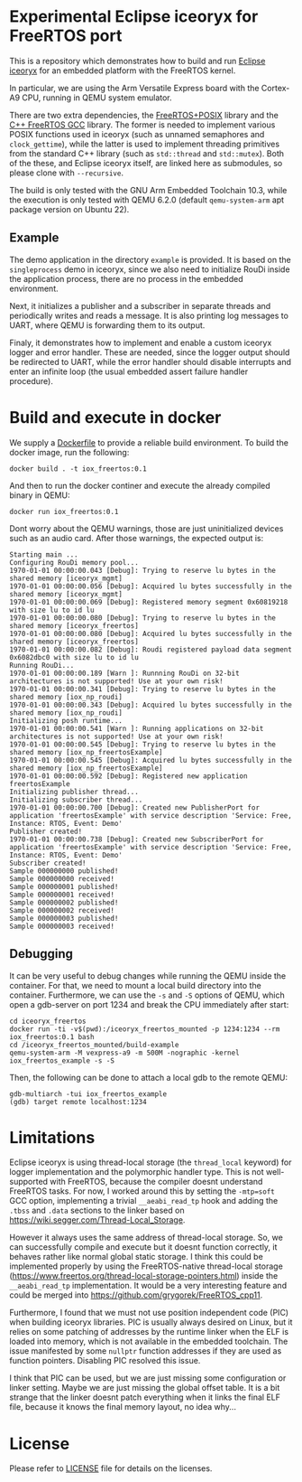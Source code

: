 Experimental Eclipse iceoryx for FreeRTOS port
==============================================

This is a repository which demonstrates how to build and run [Eclipse
iceoryx](https://github.com/eclipse-iceoryx/iceoryx) for an embedded platform
with the FreeRTOS kernel. 

In particular, we are using the Arm Versatile Express board with the Cortex-A9
CPU, running in QEMU system emulator.

There are two extra dependencies, the
[FreeRTOS+POSIX](https://freertos.org/FreeRTOS-Plus/FreeRTOS_Plus_POSIX/index.html)
library and the [C++ FreeRTOS GCC](https://github.com/grygorek/FreeRTOS_cpp11)
library. The former is needed to implement various POSIX functions used in
iceoryx (such as unnamed semaphores and `clock_gettime`), while the latter is
used to implement threading primitives from the standard C++ library (such as
`std::thread` and `std::mutex`). Both of the these, and Eclipse iceoryx itself,
are linked here as submodules, so please clone with `--recursive`.

The build is only tested with the GNU Arm Embedded Toolchain 10.3, while the
execution is only tested with QEMU 6.2.0 (default `qemu-system-arm` apt package
version on Ubuntu 22).

## Example

The demo application in the directory `example` is provided. It is based on the
`singleprocess` demo in iceoryx, since we also need to initialize RouDi inside
the application process, there are no process in the embedded environment.

Next, it initializes a publisher and a subscriber in separate threads and
periodically writes and reads a message. It is also printing log messages to
UART, where QEMU is forwarding them to its output.

Finaly, it demonstrates how to implement and enable a custom iceoryx logger and
error handler. These are needed, since the logger output should be redirected
to UART, while the error handler should disable interrupts and enter an
infinite loop (the usual embedded assert failure handler procedure).

# Build and execute in docker

We supply a [Dockerfile](./Dockerfile) to provide a reliable build environment.
To build the docker image, run the following:
```
docker build . -t iox_freertos:0.1
```

And then to run the docker continer and execute the already compiled binary in QEMU:
```
docker run iox_freertos:0.1
```

Dont worry about the QEMU warnings, those are just uninitialized devices such
as an audio card. After those warnings, the expected output is:
```
Starting main ...
Configuring RouDi memory pool...
1970-01-01 00:00:00.043 [Debug]: Trying to reserve lu bytes in the shared memory [iceoryx_mgmt]
1970-01-01 00:00:00.056 [Debug]: Acquired lu bytes successfully in the shared memory [iceoryx_mgmt]
1970-01-01 00:00:00.069 [Debug]: Registered memory segment 0x60819218 with size lu to id lu
1970-01-01 00:00:00.080 [Debug]: Trying to reserve lu bytes in the shared memory [iceoryx_freertos]
1970-01-01 00:00:00.080 [Debug]: Acquired lu bytes successfully in the shared memory [iceoryx_freertos]
1970-01-01 00:00:00.082 [Debug]: Roudi registered payload data segment 0x6082dbc0 with size lu to id lu
Running RouDi...
1970-01-01 00:00:00.189 [Warn ]: Runnning RouDi on 32-bit architectures is not supported! Use at your own risk!
1970-01-01 00:00:00.341 [Debug]: Trying to reserve lu bytes in the shared memory [iox_np_roudi]
1970-01-01 00:00:00.343 [Debug]: Acquired lu bytes successfully in the shared memory [iox_np_roudi]
Initializing posh runtime...
1970-01-01 00:00:00.541 [Warn ]: Running applications on 32-bit architectures is not supported! Use at your own risk!
1970-01-01 00:00:00.545 [Debug]: Trying to reserve lu bytes in the shared memory [iox_np_freertosExample]
1970-01-01 00:00:00.545 [Debug]: Acquired lu bytes successfully in the shared memory [iox_np_freertosExample]
1970-01-01 00:00:00.592 [Debug]: Registered new application freertosExample
Initializing publisher thread...
Initializing subscriber thread...
1970-01-01 00:00:00.700 [Debug]: Created new PublisherPort for application 'freertosExample' with service description 'Service: Free, Instance: RTOS, Event: Demo'
Publisher created!
1970-01-01 00:00:00.738 [Debug]: Created new SubscriberPort for application 'freertosExample' with service description 'Service: Free, Instance: RTOS, Event: Demo'
Subscriber created!
Sample 000000000 published!
Sample 000000000 received!
Sample 000000001 published!
Sample 000000001 received!
Sample 000000002 published!
Sample 000000002 received!
Sample 000000003 published!
Sample 000000003 received!
```

## Debugging

It can be very useful to debug changes while running the QEMU inside the
container. For that, we need to mount a local build directory into the
container. Furthermore, we can use the `-s` and `-S` options of QEMU, which
open a gdb-server on port 1234 and break the CPU immediately after start:
```
cd iceoryx_freertos
docker run -ti -v$(pwd):/iceoryx_freertos_mounted -p 1234:1234 --rm iox_freertos:0.1 bash
cd /iceoryx_freertos_mounted/build-example
qemu-system-arm -M vexpress-a9 -m 500M -nographic -kernel iox_freertos_example -s -S
```

Then, the following can be done to attach a local gdb to the remote QEMU:
```
gdb-multiarch -tui iox_freertos_example
(gdb) target remote localhost:1234
```

# Limitations

Eclipse iceoryx is using thread-local storage (the `thread_local` keyword) for
logger implementation and the polymorphic handler type. This is not
well-supported with FreeRTOS, because the compiler doesnt understand FreeRTOS
tasks. For now, I worked around this by setting the `-mtp=soft` GCC option,
implementing a trivial `__aeabi_read_tp` hook and adding the `.tbss` and
`.data` sections to the linker based on
https://wiki.segger.com/Thread-Local_Storage.

However it always uses the same address of thread-local storage. So, we can
successfully compile and execute but it doesnt function correctly, it behaves
rather like normal global static storage. I think this could be implemented
properly by using the FreeRTOS-native thread-local storage
(https://www.freertos.org/thread-local-storage-pointers.html) inside the
`__aeabi_read_tp` implementation. It would be a very interesting feature and
could be merged into https://github.com/grygorek/FreeRTOS_cpp11.

Furthermore, I found that we must not use position independent code (PIC) when
building iceoryx libraries. PIC is usually always desired on Linux, but it
relies on some patching of addresses by the runtime linker when the ELF is
loaded into memory, which is not available in the embedded toolchain. The issue
manifested by some `nullptr` function addresses if they are used as function
pointers. Disabling PIC resolved this issue.

I think that PIC can be used, but we are just missing some configuration or
linker setting. Maybe we are just missing the global offset table. It is a bit
strange that the linker doesnt patch everything when it links the final ELF
file, because it knows the final memory layout, no idea why...

# License

Please refer to [LICENSE](./LICENSE) file for details on the licenses.
